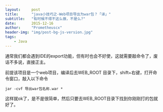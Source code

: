 ```yaml
---
layout:     post
title:      "java小技巧之-Web项目导出为war包？「译」"
subtitle:   "有时候不得不这么做，不是么?"
date:       2015-12-16
author:     "Prometheuscx"
header-img: "img/post-bg-js-version.jpg"
tags:
    - Java
---
```


通常我们都会遇到IDE的export功能，但有时也会不好使，这就需要敲命令了，废话不多说，直接正主。

前提该项目是一个web项目，编译后去WEB_ROOT 目录下，shift+右键，打开命令窗口，敲入以下命令

`jar -cvf 导出war包名称.war *`



这样就ok了，是不是很简单，然后只要去WEB_ROOT目录下找到你刚刚打的包就好了。




